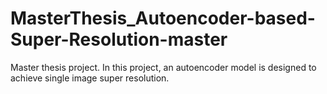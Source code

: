 # MasterThesis_Autoencoder-based-Super-Resolution-master
Master thesis project. In this project, an autoencoder model is designed to achieve single image super resolution.
